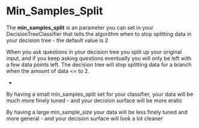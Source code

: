 # Min_Samples_Split

The **min_samples_split** is an parameter you can set in your DecisionTreeClassifier that tells the algorithm when to stop splitting data in your decision tree - the default value is 2

When you ask questions in your decision tree you split up your original input, and if you keep asking questions eventually you will only be left with a few data points left. The decision tree will stop splitting data for a branch when the amount of data <= to 2.

-

By having a small min_samples_split set for your classifier, your data will be much more finely tuned - and your decision surface will be more eratic

By having a large min_sample_size your data will be less finely tuned and more general - and your decision surface will look a lot cleaner
